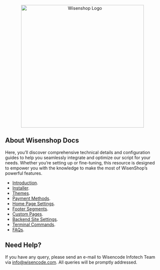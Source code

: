 <p align="center"><a href="https://wisenshop.com" target="_blank"><img src="https://wisenshop.com/assets/images/logo.png" width="400" alt="Wisenshop Logo"></a></p>

## About Wisenshop Docs

Here, you’ll discover comprehensive technical details and configuration guides to help you seamlessly integrate and optimize our script for your needs. Whether you’re setting up or fine-tuning, this resource is designed to empower you with the knowledge to make the most of WisenShop’s powerful features.

- [Introduction](https://docs.wisenshop.com/introduction).
- [Installer](https://docs.wisenshop.com/installer).
- [Themes](https://docs.wisenshop.com/themes).
- [Payment Methods](https://docs.wisenshop.com/payment-methods).
- [Home Page Settings](https://docs.wisenshop.com/home-page-settings).
- [Footer Segments](https://docs.wisenshop.com/footer-segments).
- [Custom Pages](https://docs.wisenshop.com/custom-pages).
- [Backend Site Settings](https://docs.wisenshop.com/backend-site-settings).
- [Terminal Commands](https://docs.wisenshop.com/terminal-commands).
- [FAQs](https://docs.wisenshop.com/faqs).

## Need Help?

If you have any query, please send an e-mail to Wisencode Infotech Team via [info@wisencode.com](mailto:info@wisencode.com). All queries will be promptly addressed.
